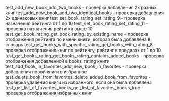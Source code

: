 test_add_new_book_add_two_books - проверка добавления 2х разных книг
test_add_new_book_add_two_identical_books - проверка добавления 2х одинаковых книг
test_set_book_rating_set_rating_9 - проверка назначения рейтинга от 1 до 10
test_set_book_rating_set_rating_11 - проверка назначения рейтинга выше 10
test_get_book_rating_get_book_rating_by_existing_name - проверка отображения рейтинга по имени книги, которая была добавлена в словарь
test_get_books_with_specific_rating_get_books_with_rating_8 - проверка отображения книг по рейтингу, рейтинг в пределах от 1 до 10
test_get_books_rating_get_books_rating_contains_added_books - проверка отображения добавленной в books_rating книги
test_add_book_in_favorites_add_new_book_in_favorites - проверка добавления новой книги в избранное
test_delete_book_from_favorites_delete_added_book_from_favorites - проверка удаления книги из избранного, если она была добавлена
test_get_list_of_favorites_books_get_list_of_favorites_books_true - проверка отображения избранных книг
